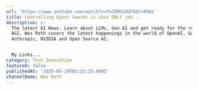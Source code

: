 ```yaml
---
url: 'https://www.youtube.com/watch?v=TnCDM1IdGFE&t=958s'
title: Controlling Agent Swarms is your ONLY job...
description: >-
  The latest AI News. Learn about LLMs, Gen AI and get ready for the rollout of
  AGI. Wes Roth covers the latest happenings in the world of OpenAI, Google,
  Anthropic, NVIDIA and Open Source AI.


  My Links...
category: Tech Innovation
featured: false
publishedAt: '2025-05-19T03:22:15.000Z'
channelName: Wes Roth
---
```


